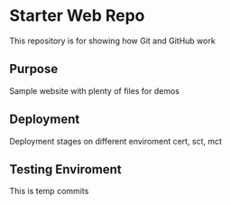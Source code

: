 # Starter Web Repo

This repository is for showing how Git and GitHub work

## Purpose

Sample website with plenty of files for demos

## Deployment
Deployment stages on different enviroment
cert, sct, mct

## Testing Enviroment
This is temp commits